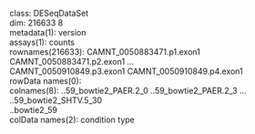 class: DESeqDataSet <br>
dim: 216633 8 <br>
metadata(1): version <br>
assays(1): counts <br>
rownames(216633): CAMNT_0050883471.p1.exon1 CAMNT_0050883471.p2.exon1 ... <br>
  CAMNT_0050910849.p3.exon1 CAMNT_0050910849.p4.exon1 <br>
rowData names(0): <br>
colnames(8): ..59_bowtie2_PAER.2_0 ..59_bowtie2_PAER.2_3 ... ..59_bowtie2_SHTV.5_30 <br>
  ..bowtie2_59 <br>
colData names(2): condition type <br>
